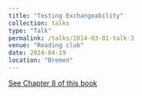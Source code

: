 ```yaml
---
title: "Testing Exchangeability"
collection: talks
type: "Talk"
permalink: /talks/2014-03-01-talk-3
venue: "Reading club"
date: 2024-04-19
location: "Bremen"
---
```


[See Chapter 8 of this book](https://link.springer.com/book/10.1007/978-3-031-06649-8)
